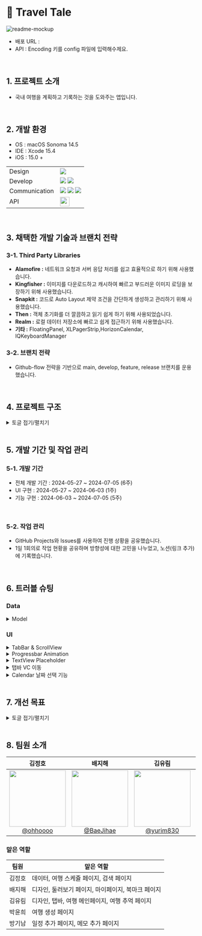 # 📖 Travel Tale

![readme-mockup](https://github.com/TEAM-OMG-iOS/TravelTale/assets/157277372/f77fd17c-0539-4d50-b385-3368a2c36783)


- 배포 URL : 
- API : Encoding 키를 config 파일에 입력해수제요.

<br>

## 1. 프로젝트 소개

- 국내 여행을 계획하고 기록하는 것을 도와주는 앱입니다.

<br>


## 2. 개발 환경
- OS : macOS Sonoma 14.5
- IDE : Xcode 15.4
- iOS : 15.0 +

|       |          |
| ----- | -------- |
| Design | <img src="https://img.shields.io/badge/figma-%23F24E1E.svg?style=flat-square&logo=figma&logoColor=white"> |
| Develop | <img src="https://img.shields.io/badge/Swift-F05138?style=flat-square&logo=Swift&logoColor=white"> <img src="https://img.shields.io/badge/uikit-2396F3?style=flat-square&logo=Swift&logoColor=white"> |
| Communication | <img src="https://img.shields.io/badge/Github-181717?style=flat-square&logo=Github&logoColor=white"> <img src="https://img.shields.io/badge/Git-F05032?style=flat-square&logo=git&logoColor=white"> <img src="https://img.shields.io/badge/Slack-4A154B?style=flat-square&logo=slack&logoColor=white"> |
| API | [<img src="https://github.com/TEAM-OMG-iOS/TravelTale/assets/157277372/5f5c41a9-f435-4ae0-bc78-c8a271ba2d5c" height="25">](https://api.visitkorea.or.kr/#/) |

<br>

## 3. 채택한 개발 기술과 브랜치 전략

### 3-1. Third Party Libraries
    
- **Alamofire :** 네트워크 요청과 서버 응답 처리를 쉽고 효율적으로 하기 위해 사용했습니다.
- **Kingfisher :** 이미지를 다운로드하고 캐시하여 빠르고 부드러운 이미지 로딩을 보장하기 위해 사용했습니다.
- **Snapkit :** 코드로 Auto Layout 제약 조건을 간단하게 생성하고 관리하기 위해 사용했습니다.
- **Then :** 객체 초기화를 더 깔끔하고 읽기 쉽게 하기 위해 사용되었습니다.
- **Realm :** 로컬 데이터 저장소에 빠르고 쉽게 접근하기 위해 사용했습니다.
- **기타 :** FloatingPanel, XLPagerStrip,HorizonCalendar, IQKeyboardManager


### 3-2. 브랜치 전략
- Github-flow 전략을 기반으로 main, develop, feature, release 브랜치를 운용했습니다.

<br>

## 4. 프로젝트 구조

<details>
<summary>토글 접기/펼치기</summary>
<div markdown="1">

```
📁TravelTale
├── Application
│   ├── AppDelegate.swift
│   ├── Config.xcconfig
│   └── SceneDelegate.swift
├── Config.xcconfig
├── Data
│   ├── Network
│   │   ├── DataMapping
│   │   │   ├── PlaceDetailResponseDTO+Mapping.swift
│   │   │   ├── PlaceResponseDTO+Mapping.swift
│   │   │   ├── PlaceSearchResponseDTO+Mapping.swift
│   │   │   ├── SidoResponseDTO+Mapping.swift
│   │   │   └── SigunguResponseDTO+Mapping.swift
│   │   └── NetworkManager.swift
│   └── PersistentStorages
│       ├── RealmStorage
│       │   └── RealmManager.swift
│       └── UserDefaultsStorage
│           └── UserDefaultsManager.swift
├── Entities
│   ├── Bookmark.swift
│   ├── Place.swift
│   ├── PlaceDetail.swift
│   ├── PlaceSearch.swift
│   ├── Region.swift
│   ├── Schedule.swift
│   ├── Sido.swift
│   ├── Sigungu.swift
│   └── Travel.swift
├── Presentation
│   ├── Common
│   │   ├── CategoryTab
│   │   │   └── View
│   │   │       ├── CategoryTabTableViewCell.swift
│   │   │       └── CategoryTabView.swift
│   │   ├── DetailSchedule
│   │   │   ├── DetailScheduleAdd
│   │   │   │   └── View
│   │   │   │       ├── DetailScheduleAddView.swift
│   │   │   │       └── DetailScheduleAddViewController.swift
│   │   │   └── DetailScheduleSelect
│   │   │       └── View
│   │   │           ├── DetailScheduleSelectView.swift
│   │   │           └── DetailScheduleSelectViewController.swift
│   │   ├── PlaceDetails
│   │   │   ├── PlaceDetail
│   │   │   │   └── View
│   │   │   │       ├── PlaceDetailDiscoveryViewController.swift
│   │   │   │       ├── PlaceDetailTravelViewController.swift
│   │   │   │       └── PlaceDetailView.swift
│   │   │   ├── PlaceDetailAlert
│   │   │   │   └── View
│   │   │   │       ├── PlaceDetailAlertView.swift
│   │   │   │       └── PlaceDetailAlertViewController.swift
│   │   │   └── PlaceDetailToast
│   │   │       └── View
│   │   │           └── PlaceDetailToastView.swift
│   │   ├── Popover
│   │   │   ├── PopoverDay
│   │   │   │   └── View
│   │   │   │       ├── PopoverDayView.swift
│   │   │   │       └── PopoverDayViewController.swift
│   │   │   └── PopoverTime
│   │   │       └── View
│   │   │           ├── PopoverTimeView.swift
│   │   │           └── PopoverTimeViewController.swift
│   │   ├── Region
│   │   │   └── View
│   │   │       ├── RegionTableViewCell.swift
│   │   │       └── RegionView.swift
│   │   └── Searchs
│   │       ├── Search
│   │       │   └── View
│   │       │       ├── SearchTableViewCell.swift
│   │       │       ├── SearchView.swift
│   │       │       └── SearchViewController.swift
│   │       └── SearchResults
│   │           ├── SearchResult
│   │           │   └── View
│   │           │       └── SearchResultViewController.swift
│   │           └── SearchResultTab
│   │               └── View
│   │                   ├── SearchResultTabAccommodationViewController.swift
│   │                   ├── SearchResultTabEntertainmentViewController.swift
│   │                   ├── SearchResultTabRestaurantViewController.swift
│   │                   ├── SearchResultTabTableViewCell.swift
│   │                   ├── SearchResultTabTotalViewController.swift
│   │                   ├── SearchResultTabTouristViewController.swift
│   │                   └── SearchResultTabView.swift
│   ├── Discoveries
│   │   ├── Discovery
│   │   │   └── View
│   │   │       ├── DiscoveryCollectionViewCell.swift
│   │   │       ├── DiscoveryView.swift
│   │   │       └── DiscoveryViewController.swift
│   │   ├── DiscoveryCategories
│   │   │   ├── DiscoveryCategory
│   │   │   │   └── View
│   │   │   │       └── DiscoveryCategoryViewController.swift
│   │   │   └── DiscoveryCategoryTab
│   │   │       └── View
│   │   │           ├── DiscoveryCategoryTabAccommodationViewController.swift
│   │   │           ├── DiscoveryCategoryTabEntertainmentViewController.swift
│   │   │           ├── DiscoveryCategoryTabRestaurantViewController.swift
│   │   │           └── DiscoveryCategoryTabTouristSpotViewController.swift
│   │   ├── DiscoveryRegion
│   │   │   └── View
│   │   │       ├── DiscoveryRegionView.swift
│   │   │       └── DiscoveryRegionViewController.swift
│   │   └── DiscoveryRegionModal
│   │       └── View
│   │           ├── DiscoveryRegionModalSidoViewController.swift
│   │           └── DiscoveryRegionModalSigunguViewController.swift
│   ├── MyPages
│   │   ├── MyPage
│   │   │   └── View
│   │   │       ├── Component
│   │   │       │   └── MyPageBookMarkButton.swift
│   │   │       ├── MyPageTableViewCell.swift
│   │   │       ├── MyPageView.swift
│   │   │       └── MyPageViewController.swift
│   │   ├── MyPageCategories
│   │   │   ├── MyPageCategory
│   │   │   │   └── View
│   │   │   │       └── MyPageCategoryViewController.swift
│   │   │   └── MyPageCategoryTab
│   │   │       └── View
│   │   │           ├── MyPageCategoryTabAccommodationViewController.swift
│   │   │           ├── MyPageCategoryTabEntertainmentViewController.swift
│   │   │           ├── MyPageCategoryTabRestaurantViewController.swift
│   │   │           ├── MyPageCategoryTabTotalViewController.swift
│   │   │           └── MyPageCategoryTabTouristSpotViewController.swift
│   │   └── MyPageTerm
│   │       └── View
│   │           ├── MyPageTermOpenSourceViewController.swift
│   │           ├── MyPageTermPrivacyPolicyViewController.swift
│   │           └── MyPageTermView.swift
│   ├── TabBar
│   │   └── View
│   │       └── TabBarViewController.swift
│   ├── Travels
│   │   ├── MemoryAddEditPhotoCollectionViewCell.swift
│   │   ├── MemoryAddEditView.swift
│   │   ├── MemoryAddEditViewController.swift
│   │   ├── MemoryDetailTableHeaderView.swift
│   │   ├── MemoryDetailTableViewCell.swift
│   │   ├── MemoryDetailView.swift
│   │   ├── MemoryDetailViewController.swift
│   │   ├── MemorySelectView.swift
│   │   ├── MemorySelectViewController.swift
│   │   ├── MemoryView.swift
│   │   ├── MemoryViewController.swift
│   │   ├── Plans
│   │   │   ├── Plan
│   │   │   │   └── View
│   │   │   │       ├── PlanTableFooterView.swift
│   │   │   │       ├── PlanTableHeaderView.swift
│   │   │   │       ├── PlanView.swift
│   │   │   │       └── PlanViewController.swift
│   │   │   ├── PlanAdds
│   │   │   │   ├── PlanAddDates
│   │   │   │   │   ├── PlanAddDate
│   │   │   │   │   │   └── View
│   │   │   │   │   │       ├── PlanAddDateView.swift
│   │   │   │   │   │       └── PlanAddDateViewController.swift
│   │   │   │   │   └── PlanAddDateCalendar
│   │   │   │   │       └── View
│   │   │   │   │           ├── PlanAddDateCalendarBaseView.swift
│   │   │   │   │           ├── PlanAddDateCalendarDayRangeIndicatorView.swift
│   │   │   │   │           ├── PlanAddDateCalendarDayView.swift
│   │   │   │   │           ├── PlanAddDateCalendarMonthDayView.swift
│   │   │   │   │           └── PlanAddDateCalendarMonthView.swift
│   │   │   │   ├── PlanAddSidos
│   │   │   │   │   ├── PlanAddSido
│   │   │   │   │   │   └── View
│   │   │   │   │   │       ├── PlanAddSidoView.swift
│   │   │   │   │   │       └── PlanAddSidoViewController.swift
│   │   │   │   │   └── PlanAddSidoModal
│   │   │   │   │       └── View
│   │   │   │   │           └── PlanAddSidoModalViewController.swift
│   │   │   │   └── PlanAddTitle
│   │   │   │       └── View
│   │   │   │           ├── PlanAddTitleView.swift
│   │   │   │           └── PlanAddTitleViewController.swift
│   │   │   ├── PlanDetail
│   │   │   │   └── View
│   │   │   │       ├── TravelDetailView.swift
│   │   │   │       └── TravelDetailViewController.swift
│   │   │   ├── PlanEdits
│   │   │   │   ├── PlanEdit
│   │   │   │   │   └── View
│   │   │   │   │       ├── PlanEditView.swift
│   │   │   │   │       └── PlanEditViewController.swift
│   │   │   │   └── PlanEditDate
│   │   │   │       └── View
│   │   │   │           ├── PlanEditDateView.swift
│   │   │   │           └── PlanEditDateViewController.swift
│   │   │   └── PlanSchedules
│   │   │       ├── PlanSchedule
│   │   │       │   └── View
│   │   │       │       ├── TravelDetailPlanContentCell.swift
│   │   │       │       ├── TravelDetailPlanFooterCell.swift
│   │   │       │       ├── TravelDetailPlanHeaderCell.swift
│   │   │       │       ├── TravelDetailPlanHeaderContentCell.swift
│   │   │       │       ├── TravelDetailPlanView.swift
│   │   │       │       └── TravelDetailPlanViewController.swift
│   │   │       ├── PlanScheduleAddEditMemo
│   │   │       │   └── View
│   │   │       │       ├── PlanScheduleAddEditMemoView.swift
│   │   │       │       ├── PlanScheduleAddMemoViewController.swift
│   │   │       │       └── PlanScheduleEditMemoViewController.swift
│   │   │       └── PlanScheduleAddEditPlace
│   │   │           └── View
│   │   │               ├── PlanScheduleAddEditPlaceView.swift
│   │   │               ├── PlanScheduleAddPlaceViewController.swift
│   │   │               └── PlanScheduleEditPlaceViewController.swift
│   │   └── Travel
│   │       └── View
│   │           ├── TravelView.swift
│   │           └── TravelViewController.swift
│   └── Utils
│       ├── Extensions
│       │   ├── String+Extension.swift
│       │   ├── UIButton+Extension.swift
│       │   ├── UIColor+Extension.swift
│       │   ├── UIFont+Extension.swift
│       │   ├── UIImage+Extension.swift
│       │   ├── UILabel+Extension.swift
│       │   └── UIView+Extension.swift
│       ├── Fonts
│       │   ├── OAGothic
│       │   │   ├── OAGothic-ExtraBold.otf
│       │   │   └── OAGothic-Medium.otf
│       │   └── Pretendard
│       │       ├── Pretendard-Black.otf
│       │       ├── Pretendard-Bold.otf
│       │       ├── Pretendard-ExtraBold.otf
│       │       ├── Pretendard-ExtraLight.otf
│       │       ├── Pretendard-Light.otf
│       │       ├── Pretendard-Medium.otf
│       │       ├── Pretendard-Regular.otf
│       │       ├── Pretendard-SemiBold.otf
│       │       └── Pretendard-Thin.otf
│       └── Views
│           ├── Bases
│           │   ├── BaseCollectionViewCell.swift
│           │   ├── BaseTableViewCell.swift
│           │   ├── BaseView.swift
│           │   └── BaseViewController.swift
│           └── Reusables
│               ├── Button
│               │   ├── GrayButton.swift
│               │   ├── GreenButton.swift
│               │   └── LightGreenButton.swift
│               ├── Cell
│               │   └── TravelTableViewCell.swift
│               └── View
│                   ├── GrayBackgroundView.swift
│                   └── NotFoundView.swift
└── Resources
    ├── Assets.xcassets
    │   ├── AccentColor.colorset
    │   │   └── Contents.json
    │   ├── AppIcon.appiconset
    │   │   ├── 1024.png
    │   │   ├── 114.png
    │   │   ├── 120.png
    │   │   ├── 180.png
    │   │   ├── 29.png
    │   │   ├── 40.png
    │   │   ├── 57.png
    │   │   ├── 58.png
    │   │   ├── 60.png
    │   │   ├── 80.png
    │   │   ├── 87.png
    │   │   └── Contents.json
    │   ├── Contents.json
    │   ├── category
    │   │   ├── Contents.json
    │   │   └── category_place_thumnail.imageset
    │   │       ├── Contents.json
    │   │       └── category_place_thumnail.svg
    │   ├── data
    │   │   ├── Contents.json
    │   │   └── place_profile.imageset
    │   │       ├── Contents.json
    │   │       └── place_profile.svg
    │   ├── detail
    │   │   ├── Contents.json
    │   │   ├── annotation.imageset
    │   │   │   ├── Contents.json
    │   │   │   └── notification.svg
    │   │   └── detail_place_thumnail.imageset
    │   │       ├── Contents.json
    │   │       └── detail_place_thumnail.svg
    │   ├── discovery
    │   │   ├── Contents.json
    │   │   ├── accommodation.imageset
    │   │   │   ├── Contents.json
    │   │   │   └── accommodation.svg
    │   │   ├── discovery_place_thumnail.imageset
    │   │   │   ├── Contents.json
    │   │   │   └── discovery_place_thumnail.svg
    │   │   ├── entertainment.imageset
    │   │   │   ├── Contents.json
    │   │   │   └── entertainment.svg
    │   │   ├── line.imageset
    │   │   │   ├── Contents.json
    │   │   │   └── line.svg
    │   │   ├── restaurant.imageset
    │   │   │   ├── Contents.json
    │   │   │   └── restaurant.svg
    │   │   └── tourist_spot.imageset
    │   │       ├── Contents.json
    │   │       └── tourist_spot.svg
    │   ├── mypage
    │   │   ├── Contents.json
    │   │   ├── accommodation_circle.imageset
    │   │   │   ├── Contents.json
    │   │   │   └── accommodation_circle.svg
    │   │   ├── entertainment_circle.imageset
    │   │   │   ├── Contents.json
    │   │   │   └── entertainment_circle.svg
    │   │   ├── restaurant_circle.imageset
    │   │   │   ├── Contents.json
    │   │   │   └── restaurant_circle.svg
    │   │   └── tourist_spot_circle.imageset
    │   │       ├── Contents.json
    │   │       └── tourist_spot_circle.svg
    │   ├── search
    │   │   ├── Contents.json
    │   │   ├── search.imageset
    │   │   │   ├── Contents.json
    │   │   │   └── search.svg
    │   │   └── search_clock.imageset
    │   │       ├── Contents.json
    │   │       └── search_clock.svg
    │   ├── splash
    │   │   ├── Contents.json
    │   │   └── splash_scale.imageset
    │   │       ├── Contents.json
    │   │       ├── splash-1.png
    │   │       ├── splash-2.png
    │   │       └── splash-3.png
    │   ├── tabbar
    │   │   ├── Contents.json
    │   │   ├── discovery.imageset
    │   │   │   ├── Contents.json
    │   │   │   └── discovery.svg
    │   │   └── my_travel.imageset
    │   │       ├── Contents.json
    │   │       └── tabbar_mytravel_unselected.svg
    │   └── travel
    │       ├── Contents.json
    │       ├── not_found_train.imageset
    │       │   ├── Contents.json
    │       │   └── not_found_train.svg
    │       ├── plan_details_cell_ellipsis.imageset
    │       │   ├── Contents.json
    │       │   └── plan_details_cell_ellipsis.svg
    │       ├── plan_details_left_arrow.imageset
    │       │   ├── Contents.json
    │       │   └── plan_details_left_arrow.svg
    │       ├── plan_details_location.imageset
    │       │   ├── Contents.json
    │       │   └── plan_details_location.svg
    │       ├── plan_details_plus.imageset
    │       │   ├── Contents.json
    │       │   └── plan_details_plus.svg
    │       └── plan_details_setting.imageset
    │           ├── Contents.json
    │           └── plan_details_setting.svg
    ├── Base.lproj
    │   └── LaunchScreen.storyboard
    ├── Info.plist
    ├── OpenSourceLicense.rtf
    └── TermPrivacyPolicy.rtf
```


</div>
</details>


<br>



## 5. 개발 기간 및 작업 관리

### 5-1. 개발 기간

- 전체 개발 기간 : 2024-05-27 ~ 2024-07-05 (6주)
- UI 구현 : 2024-05-27 ~ 2024-06-03 (1주)
- 기능 구현 : 2024-06-03 ~ 2024-07-05 (5주)

<br>

### 5-2. 작업 관리

- GitHub Projects와 Issues를 사용하여 진행 상황을 공유했습니다.
- 1일 1회의로 작업 현황을 공유하며 방향성에 대한 고민을 나누었고, 노션(링크 추가)에 기록했습니다.

<br>



## 6. 트러블 슈팅

### Data
<details>
<summary>Model</summary>
<div markdown="1">
    
**문제**

- API를 사용할 때 필요한 데이터 모델을 Data 계층에서 구현 하였는데 불편함이 있었음
    - Data Layer와 UI Layer에서 각각 활용 되는 모델 사이에 차이가 있음
    - 여러 Layer가 동시에 얽혀있다 보니, 개발 및 유지 & 보수할 때 불편함이 있음

**해결**

1. `DTO`와 `Entity`로 나누었음 <br>
&ensp; a. Data Layer - DTO<br>
&ensp; b. UI Layer - Entity<br>
2. DTO를 Entity로 맵핑해서 사용<br>
    
</div>
</details>

### UI

<details>
<summary>TabBar & ScrollView</summary>
<div markdown="1">
    
&ensp; **문제:** 세 번째 탭이 스크롤뷰이기 때문에 탭바의 색이 회색으로 변함<br>

&ensp; **해결:** `UITabBarAppearance` 설정 <br>
- `configureWithOpaqueBackground()` 메소드 사용 <br>
    → 탭바를 불투명하게 함<br>

- `scrollEdgeAppearance` 를 `standardAppearance`로 설정 <br>
    → 탭바 뒤에서 컨텐츠가 스크롤될 때도 탭바의 외양이 유지되도록 함.
    
</div>
</details>


<details>
<summary>Progressbar Animation</summary>
<div markdown="1">
    
&ensp; **문제:** 애니메이션이 progressBar가 아닌 화면 전체에 적용됨<br>

&ensp; **해결:** `layoutIfNeeded()`메서드 삭제 및 `CGAffineTransform`을 사용하여 loadingBar의 scale값을 조정<br>
    
</div>
</details>


<details>
<summary>TextView Placeholder</summary>
<div markdown="1">

&ensp; **문제:** `TextView`에는 placeholder를 넣는 속성이 없음

&ensp; **해결:** `Delegate패턴`으로 텍스트뷰의 에디팅이 시작/끝날때의 행동을 구현

</div>
</details>

<details>
<summary>탭바 VC 이동</summary>
<div markdown="1">

&ensp; **문제:** XLPagerTabStrip 라이브러리를 통해 VC 이동하는 과정에서 첫 번째 탭의 VC 위치만 다른 이슈 발생

&ensp; **해결:** Tab 바를 가지고 있는 ViewController에서 접근하는 버튼에 따른 탭의 ViewController를 리로드하는 함수를 비동기적으로 실행하여 해결
(`reloadPagerTabStripView()` 메소드 호출)

</div>
</details>

<details>
<summary>Calendar 날짜 선택 기능</summary>
<div markdown="1">

**문제:** 사용한 라이브러리인 Horizontal Calendar에서 선택한 날짜를 표시하는 `.dayRangeItemProvider()`메서드를 사용해도 날짜 선택 표시가 안 나타남

**해결:** Horizontal Calendar 라이브러리에서 제공하는 예시 코드를 참고하여 protocol 및  BaseView 코드 생성 및 적용

</div>
</details>


<br>



## 7. 개선 목표

<details>
<summary>토글 접기/펼치기</summary>
<div markdown="1">

- MVVM 아키텍처 & RxSwift 도입

- 추억 페이지
    - 사진선택 기능 보완
        - 사진 선택 삭제 기능
        - 사진 선택 시 넘버링 기능
    - 그 밖의 UI 디테일 보완

- 둘러보기 페이지
    - 지역 선택 수정
        - 기존에 설정한 시가 디폴트로 보이도록 설정
        - 전체 지역을 선택할 수 있도록 설정
    - 필터링 기능 - 최신순, 제목순 등

- 상세 페이지
    - 제공되는 정보 보완 - 행사기간, 영업시간 등

- 계획 페이지
    - 앱 실행시 가이드 페이지 구현
    - 캘린더 기능 보완
    - 시간선택 - 수정 전 시간 표기
    - 지도 페이지 메모추가 시 메모 위치 개선

- 탭바
    - 둘러보기 탭 버튼 영역 확실히 하기 (뒷 뷰가 눌리지 않도록)
 
- 여행 지도
    - 내가 갔던 모든 여행지를 지도에서 모아 볼 수 있는 기능


</div>
</details>

<br>

## 8. 팀원 소개

<div align="center">

| **김정호** | **배지해** | **김유림** | **박윤희** | **방기남** |
| :------: |  :------: | :------: | :------: | :------: |
| [<img src="https://github.com/TEAM-OMG-iOS/TravelTale/assets/157277372/1a94246c-426b-44a7-bf9d-d763563f23df" height=150 width=150> <br/> @ohhoooo](https://github.com/ohhoooo) | [<img src="https://github.com/TEAM-OMG-iOS/TravelTale/assets/157277372/5e36e982-472b-45b3-a228-6da7ead20a4a" height=150 width=150> <br/> @BaeJihae](https://github.com/BaeJihae) | [<img src="https://github.com/TEAM-OMG-iOS/TravelTale/assets/157277372/f47cc3ad-0bd3-4805-bd44-16e3df0af7c7" height=150 width=150> <br/> @yurim830](https://github.com/yurim830) | [<img src="https://github.com/TEAM-OMG-iOS/TravelTale/assets/157277372/42f22024-e637-41a9-974e-993db08e4f5b" height=150 width=150> <br/> @yoon3208](https://github.com/yoon3208) | [<img src="https://github.com/TEAM-OMG-iOS/TravelTale/assets/157277372/821c54a1-49a6-4fda-a16c-06ee42755185" height=150 width=150> <br/> @Bread-kn72](https://github.com/Bread-kn72) |

</div>

### 맡은 역할

<div>
    
| **팀원** | **맡은 역할** |
| :----:| ------------------------------ |
| 김정호 | 데이터, 여행 스케쥴 페이지, 검색 페이지 |
| 배지해 | 디자인, 둘러보기 페이지, 마이페이지, 북마크 페이지 |
| 김유림 | 디자인, 탭바, 여행 메인페이지, 여행 추억 페이지 |
| 박윤희 | 여행 생성 페이지 |
| 방기남 | 일정 추가 페이지, 메모 추가 페이지 |
    
</div>

